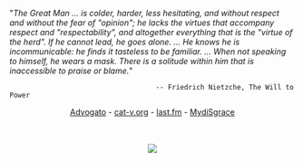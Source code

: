 "*The Great Man ... is colder, harder, less hesitating, and without respect and
without the fear of "opinion"; he lacks the virtues that accompany respect and
"respectability", and altogether everything that is the "virtue of the herd".
If he cannot lead, he goes alone. ... He knows he is incommunicable: he finds
it tasteless to be familiar. ... When not speaking to himself, he wears a mask.
There is a solitude within him that is inaccessible to praise or blame.*"  

                                        -- Friedrich Nietzche, The Will to Power

<div style="text-align: center">
<a href="http://advogato.org/person/uriel/">Advogato</a> - <a href="http://cat-v.org">cat-v.org</a> - <a href="http://www.last.fm/user/lost_goblin/">last.fm</a> - <a href="http://www.myspace.com/archangel__uriel">MydiSgrace</a>

<br /> <br />
<a href="http://www.cs.bell-labs.com/plan9dist/"><img src="http://www.cs.bell-labs.com/plan9dist/img/power48.gif" /></a>
</div>
</div>
